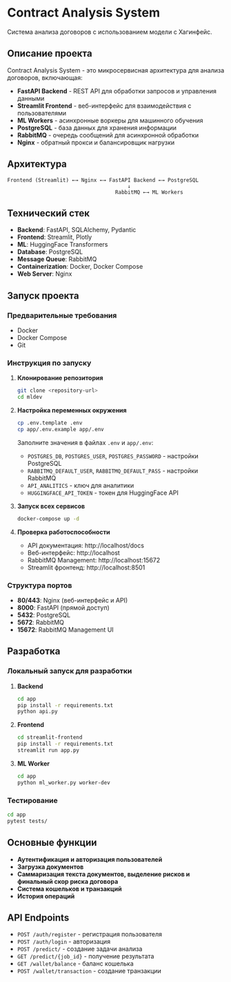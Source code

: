 # Contract Analysis System

Система анализа договоров с использованием модели с Хагинфейс.

## Описание проекта

Contract Analysis System - это микросервисная архитектура для анализа договоров, включающая:

- **FastAPI Backend** - REST API для обработки запросов и управления данными
- **Streamlit Frontend** - веб-интерфейс для взаимодействия с пользователями
- **ML Workers** - асинхронные воркеры для машинного обучения
- **PostgreSQL** - база данных для хранения информации
- **RabbitMQ** - очередь сообщений для асинхронной обработки
- **Nginx** - обратный прокси и балансировщик нагрузки

## Архитектура

```
Frontend (Streamlit) ←→ Nginx ←→ FastAPI Backend ←→ PostgreSQL
                                       ↓
                                   RabbitMQ ←→ ML Workers
```

## Технический стек

- **Backend**: FastAPI, SQLAlchemy, Pydantic
- **Frontend**: Streamlit, Plotly
- **ML**: HuggingFace Transformers
- **Database**: PostgreSQL
- **Message Queue**: RabbitMQ
- **Containerization**: Docker, Docker Compose
- **Web Server**: Nginx

## Запуск проекта

### Предварительные требования

- Docker
- Docker Compose
- Git

### Инструкция по запуску

1. **Клонирование репозитория**
   ```bash
   git clone <repository-url>
   cd mldev
   ```

2. **Настройка переменных окружения**
   ```bash
   cp .env.template .env
   cp app/.env.example app/.env
   ```
   
   Заполните значения в файлах `.env` и `app/.env`:
   - `POSTGRES_DB`, `POSTGRES_USER`, `POSTGRES_PASSWORD` - настройки PostgreSQL
   - `RABBITMQ_DEFAULT_USER`, `RABBITMQ_DEFAULT_PASS` - настройки RabbitMQ
   - `API_ANALITICS` - ключ для аналитики
   - `HUGGINGFACE_API_TOKEN` - токен для HuggingFace API

3. **Запуск всех сервисов**
   ```bash
   docker-compose up -d
   ```

4. **Проверка работоспособности**
   - API документация: http://localhost/docs
   - Веб-интерфейс: http://localhost
   - RabbitMQ Management: http://localhost:15672
   - Streamlit фронтенд: http://localhost:8501

### Структура портов

- **80/443**: Nginx (веб-интерфейс и API)
- **8000**: FastAPI (прямой доступ)
- **5432**: PostgreSQL
- **5672**: RabbitMQ
- **15672**: RabbitMQ Management UI

## Разработка

### Локальный запуск для разработки

1. **Backend**
   ```bash
   cd app
   pip install -r requirements.txt
   python api.py
   ```

2. **Frontend**
   ```bash
   cd streamlit-frontend
   pip install -r requirements.txt
   streamlit run app.py
   ```

3. **ML Worker**
   ```bash
   cd app
   python ml_worker.py worker-dev
   ```

### Тестирование

```bash
cd app
pytest tests/
```

## Основные функции

- **Аутентификация и авторизация пользователей**
- **Загрузка документов**
- **Саммаризация текста документов, выделение рисков и финальный скор риска договора**
- **Система кошельков и транзакций**
- **История операций**

## API Endpoints

- `POST /auth/register` - регистрация пользователя
- `POST /auth/login` - авторизация
- `POST /predict/` - создание задачи анализа
- `GET /predict/{job_id}` - получение результата
- `GET /wallet/balance` - баланс кошелька
- `POST /wallet/transaction` - создание транзакции
